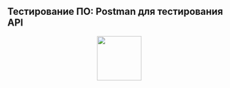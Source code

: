 ## Тестирование ПО: Postman для тестирования API

<div id="header" align="center">
  <img src="https://stepik.org/media/cache/images/courses/120679/cover_I7rw0af/c0d87eaaba227827f9388d3fe037dca9.png" width="100"/>
</div>
